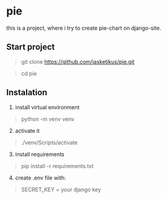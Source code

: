 # pie
this is a project, where i try to create pie-chart on django-site.
## Start project
 > git clone https://github.com/jasketikus/pie.git

 > cd pie
## Instalation
1. install virtual environment 
> python -m venv venv
2. activate it
> ./venv/Scripts/activate
3. install requirements
> pip install -r requirements.txt
4. create .env file with:
> SECRET_KEY = your django key